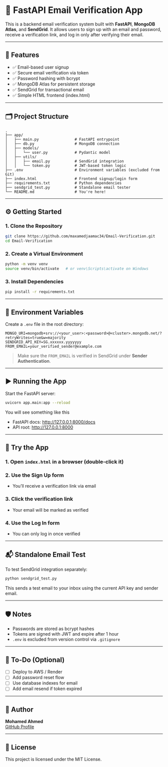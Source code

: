 # 📧 FastAPI Email Verification App

This is a backend email verification system built with **FastAPI**, **MongoDB Atlas**, and **SendGrid**. It allows users to sign up with an email and password, receive a verification link, and log in only after verifying their email.

---

## 🚀 Features

- ✅ Email-based user signup  
- ✅ Secure email verification via token  
- ✅ Password hashing with bcrypt  
- ✅ MongoDB Atlas for persistent storage  
- ✅ SendGrid for transactional email  
- ✅ Simple HTML frontend (index.html)  

---

## 🗂️ Project Structure

```
.
├── app/
│   ├── main.py                # FastAPI entrypoint
│   ├── db.py                  # MongoDB connection
│   ├── models/
│   │   └── user.py            # Pydantic model
│   ├── utils/
│   │   ├── email.py           # SendGrid integration
│   │   └── token.py           # JWT-based token logic
├── .env                       # Environment variables (excluded from Git)
├── index.html                 # Frontend signup/login form
├── requirements.txt           # Python dependencies
├── sendgrid_test.py           # Standalone email tester
└── README.md                  # You're here!
```

---

## ⚙️ Getting Started

### 1. Clone the Repository

```bash
git clone https://github.com/maxamedjaamac34/Email-Verification.git
cd Email-Verification
```

### 2. Create a Virtual Environment

```bash
python -m venv venv
source venv/bin/activate   # or venv\Scripts\activate on Windows
```

### 3. Install Dependencies

```bash
pip install -r requirements.txt
```

---

## 🔐 Environment Variables

Create a `.env` file in the root directory:

```env
MONGO_URI=mongodb+srv://<your_user>:<password>@<cluster>.mongodb.net/?retryWrites=true&w=majority
SENDGRID_API_KEY=SG.xxxxxx.yyyyyyy
FROM_EMAIL=your_verified_sender@example.com
```

> Make sure the `FROM_EMAIL` is verified in SendGrid under **Sender Authentication**.

---

## ▶️ Running the App

Start the FastAPI server:

```bash
uvicorn app.main:app --reload
```
You will see something like this
- FastAPI docs: http://127.0.0.1:8000/docs  
- API root: http://127.0.0.1:8000  

---

## 🧪 Try the App

### 1. Open `index.html` in a browser (double-click it)  
### 2. Use the **Sign Up** form  
- You’ll receive a verification link via email

### 3. Click the verification link  
- Your email will be marked as verified

### 4. Use the **Log In** form  
- You can only log in once verified

---

## 📬 Standalone Email Test

To test SendGrid integration separately:

```bash
python sendgrid_test.py
```

This sends a test email to your inbox using the current API key and sender email.

---

## 🛡️ Notes

- Passwords are stored as bcrypt hashes  
- Tokens are signed with JWT and expire after 1 hour  
- `.env` is excluded from version control via `.gitignore`  

---

## 🧩 To-Do (Optional)

- [ ] Deploy to AWS / Render  
- [ ] Add password reset flow  
- [ ] Use database indexes for email  
- [ ] Add email resend if token expired  

---

## 👤 Author

**Mohamed Ahmed**  
[GitHub Profile](https://github.com/maxamedjaamac34)

---

## 📄 License

This project is licensed under the MIT License.

